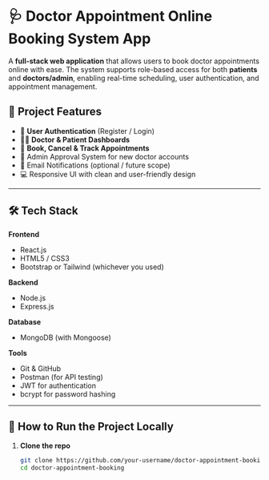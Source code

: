 # 🩺 Doctor Appointment Online Booking System App

A **full-stack web application** that allows users to book doctor appointments online with ease. 
The system supports role-based access for both **patients** and **doctors/admin**, enabling real-time scheduling,
user authentication, and appointment management.

## 📌 Project Features

- 🔐 **User Authentication** (Register / Login)
- 🧑‍⚕️ **Doctor & Patient Dashboards**
- 📅 **Book, Cancel & Track Appointments**
- 📄 Admin Approval System for new doctor accounts
- 📧 Email Notifications (optional / future scope)
- 💻 Responsive UI with clean and user-friendly design

---

## 🛠️ Tech Stack

**Frontend**  
- React.js  
- HTML5 / CSS3  
- Bootstrap or Tailwind (whichever you used)  

**Backend**  
- Node.js  
- Express.js  

**Database**  
- MongoDB (with Mongoose)

**Tools**  
- Git & GitHub  
- Postman (for API testing)  
- JWT for authentication  
- bcrypt for password hashing  

---

## 🚀 How to Run the Project Locally

1. **Clone the repo**
   ```bash
   git clone https://github.com/your-username/doctor-appointment-booking.git
   cd doctor-appointment-booking
